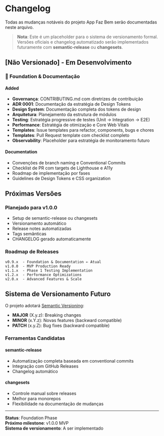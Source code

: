 # Changelog

Todas as mudanças notáveis do projeto App Faz Bem serão documentadas neste arquivo.

> **Nota**: Este é um placeholder para o sistema de versionamento formal. Versões oficiais e changelog automatizado serão implementados futuramente com **semantic-release** ou **changesets**.

## [Não Versionado] - Em Desenvolvimento

### 🎉 Foundation & Documentação

#### Added
- **Governança**: CONTRIBUTING.md com diretrizes de contribuição
- **ADR 0001**: Documentação da estratégia de Design Tokens
- **Design System**: Documentação completa dos tokens de design
- **Arquitetura**: Planejamento da estrutura de módulos
- **Testing**: Estratégia progressive de testes (Unit → Integration → E2E)
- **Performance**: Estratégia de otimização e Core Web Vitals
- **Templates**: Issue templates para refactor, components, bugs e chores
- **Templates**: Pull Request template com checklist completo
- **Observability**: Placeholder para estratégia de monitoramento futuro

#### Documentation
- Convenções de branch naming e Conventional Commits
- Checklist de PR com targets de Lighthouse e A11y
- Roadmap de implementação por fases
- Guidelines de Design Tokens e CSS organization

## Próximas Versões

### Planejado para v1.0.0
- Setup de semantic-release ou changesets
- Versionamento automático
- Release notes automatizadas
- Tags semânticas
- CHANGELOG gerado automaticamente

### Roadmap de Releases

```
v0.9.x  - Foundation & Documentation ← Atual
v1.0.0  - MVP Production Ready
v1.1.x  - Phase 1 Testing Implementation
v1.2.x  - Performance Optimizations
v2.0.x  - Advanced Features & Scale
```

## Sistema de Versionamento Futuro

O projeto adotará [Semantic Versioning](https://semver.org/):

- **MAJOR** (X.y.z): Breaking changes
- **MINOR** (x.Y.z): Novas features (backward compatible)
- **PATCH** (x.y.Z): Bug fixes (backward compatible)

### Ferramentas Candidatas

#### semantic-release
- Automatização completa baseada em conventional commits
- Integração com GitHub Releases
- Changelog automático

#### changesets
- Controle manual sobre releases
- Melhor para monorepos
- Flexibilidade na documentação de mudanças

---

**Status**: Foundation Phase  
**Próximo milestone**: v1.0.0 MVP  
**Sistema de versionamento**: A ser implementado